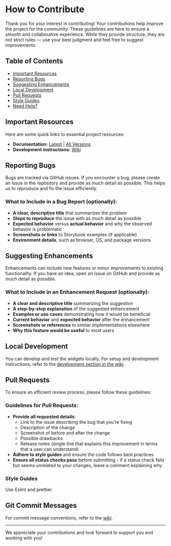 # How to Contribute

Thank you for your interest in contributing! Your contributions help improve the project for the community. These guidelines are here to ensure a smooth and collaborative experience. While they provide structure, they are not strict rules — use your best judgment and feel free to suggest improvements.

## Table of Contents

- [Important Resources](#important-resources)
- [Reporting Bugs](#reporting-bugs)
- [Suggesting Enhancements](#suggesting-enhancements)
- [Local Development](#local-development)
- [Pull Requests](#pull-requests)
- [Style Guides](#style-guides)
- [Need Help?](#need-help)

## Important Resources

Here are some quick links to essential project resources:

- **Documentation:** [Latest](https://ts4nfdi.github.io/terminology-service-suite/comp/latest/) | [All Versions](https://ts4nfdi.github.io/terminology-service-suite/)
- **Development instructions:** [Wiki](https://github.com/ts4nfdi/terminology-service-suite/wiki/Development-instructions)

## Reporting Bugs

Bugs are tracked via GitHub issues. If you encounter a bug, please create an issue in the repository and provide as much detail as possible. This helps us to reproduce and fix the issue efficiently.

### What to Include in a Bug Report (optionally):

- **A clear, descriptive title** that summarizes the problem
- **Steps to reproduce** the issue with as much detail as possible
- **Expected behavior** versus **actual behavior** and why the observed behavior is problematic
- **Screenshots or links** to Storybook examples (if applicable)
- **Environment details**, such as browser, OS, and package versions

## Suggesting Enhancements

Enhancements can include new features or minor improvements to existing functionality. If you have an idea, open an issue on GitHub and provide as much detail as possible.

### What to Include in an Enhancement Request (optionally):

- **A clear and descriptive title** summarizing the suggestion
- **A step-by-step explanation** of the suggested enhancement
- **Examples or use cases** demonstrating how it would be beneficial
- **Current behavior** and **expected behavior** after the enhancement
- **Screenshots or references** to similar implementations elsewhere
- **Why this feature would be useful** to most users

## Local Development

You can develop and test the widgets locally. For setup and development instructions, refer to the [development section in the wiki](https://github.com/ts4nfdi/terminology-service-suite/wiki/Development-instructions).

## Pull Requests

To ensure an efficient review process, please follow these guidelines:

### Guidelines for Pull Requests:

- **Provide all requested details**:
  - Link to the issue describing the bug that you're fixing
  - Description of the change
  - Screenshot of before and after the change
  - Possible drawbacks
  - Release notes (single line that explains this improvement in terms that a user can understand)
- **Adhere to style guides** and ensure the code follows best practices
- **Ensure all status checks pass** before submitting - if a status check fails but seems unrelated to your changes, leave a comment explaining why

### Style Guides

Use Eslint and prettier.

## Git Commit Messages

For commit message conventions, refer to the [wiki](https://github.com/ts4nfdi/terminology-service-suite/wiki/Commit-Message-Formatting).

---

We appreciate your contributions and look forward to support you and working with you!
